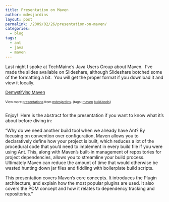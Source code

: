 ```yaml
---
title: Presentation on Maven
author: mdesjardins
layout: post
permalink: /2009/02/26/presentation-on-maven/
categories:
  - blog
tags:
  - ant
  - java
  - maven
---
```

Last night I spoke at TechMaine&#8217;s Java Users Group about Maven.  I&#8217;ve made the slides available on Slideshare, although Slideshare botched some of the formatting a bit.  You will get the proper format if you download it and view it locally.

<div id="__ss_1073225" style="width: 425px; text-align: left;">
  <a style="font:14px Helvetica,Arial,Sans-serif;display:block;margin:12px 0 3px 0;text-decoration:underline;" title="Demystifying Maven" href="http://www.slideshare.net/mdesjardins/demystifying-maven?type=powerpoint">Demystifying Maven</a></p> <div style="font-size: 11px; font-family: tahoma,arial; height: 26px; padding-top: 2px;">
    View more <a style="text-decoration:underline;" href="http://www.slideshare.net/">presentations</a> from <a style="text-decoration:underline;" href="http://www.slideshare.net/mdesjardins">mdesjardins</a>. (tags: <a style="text-decoration:underline;" href="http://slideshare.net/tag/maven">maven</a> <a style="text-decoration:underline;" href="http://slideshare.net/tag/build-tools">build-tools</a>)
  </div>
</div>

Enjoy!  Here is the abstract for the presentation if you want to know what it&#8217;s about before diving in:

&#8220;Why do we need another build tool when we already have Ant? By focusing on convention over configuration, Maven allows you to declaratively define how your project is built, which reduces a lot of the procedural code that you&#8217;d need to implement in every build file if you were using Ant. This, along with Maven&#8217;s built-in management of repositories for project dependencies, allows you to streamline your build process. Ultimately Maven can reduce the amount of time that would otherwise be wasted hunting down jar files and fiddling with boilerplate build scripts.

<span>This presentation covers Maven&#8217;s core concepts. It introduces the Plugin architecture, and explain how the most popular plugins are used. It also covers the POM concept and how it relates to dependency tracking and repositories.&#8221;</span>